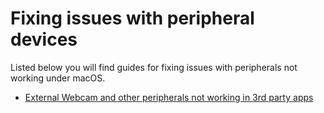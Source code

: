 # Fixing issues with peripheral devices

Listed below you will find guides for fixing issues with peripherals not working under macOS.

- [External Webcam and other peripherals not working in 3rd party apps](/13_Peripherals/Fixing_Peripherals.md)
